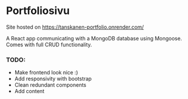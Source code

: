 # Portfoliosivu
Site hosted on https://tanskanen-portfolio.onrender.com/

A React app communicating with a MongoDB database using Mongoose. Comes with full CRUD functionality.

### TODO:
- Make frontend look nice :)
- Add responsivity with bootstrap
- Clean redundant components
- Add content
